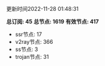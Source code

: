 更新时间2022-11-28 01:48:31

**总订阅: 45**
**总节点: 1619**
**有效节点: 417**
- ssr节点: 17
- v2ray节点: 366
- ss节点: 3
- trojan节点: 31
